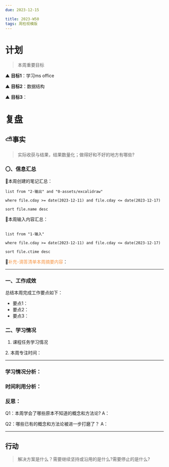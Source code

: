```yaml
---
due: 2023-12-15 

title: 2023-W50
tags: 周检视模版
---
```

# 计划
> 本周重要目标

▲ **目标1**：学习ms office

▲ **目标2**：数据结构

▲ **目标3**：

# 复盘
## ⛅事实
> 实际收获与结果，结果数量化；做得好和不好的地方有哪些?

### 〇、信息汇总
🌱本周创建的笔记汇总：
```dataview
list from "2-输出" and "0-assets/excalidraw"

where file.cday >= date(2023-12-11) and file.cday <= date(2023-12-17)

sort file.name desc

```

🌱本周输入内容汇总：
```dataview

list from "1-输入"

where file.cday >= date(2023-12-11) and file.cday <= date(2023-12-17)

sort file.ctime desc

```
🌱<font color="#f79646">补充-滴答清单本周摘要内容</font>：

---
### 一、工作成效
总结本周完成工作要点如下：

- 要点1：
- 要点2：
- 要点3：

### 二、学习情况
1. 课程任务学习情况

2. 本周专注时间：


---

### 学习情况分析：


### 时间利用分析：


### 反思：
Q1：本周学会了哪些原本不知道的概念和方法论?
A：

Q2：哪些已有的概念和方法论被进一步打磨了？
A：

---
## 行动
>解决方案是什么？需要继续坚持或沿用的是什么?需要停止的是什么?
>
